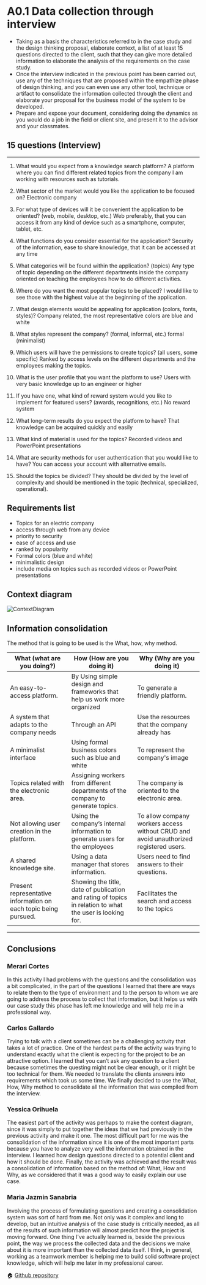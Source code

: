 # A0.1 Data collection through interview

- Taking as a basis the characteristics referred to in the case study and the design thinking proposal, elaborate context, a list of at least 15 questions directed to the client, such that they can give more detailed information to elaborate the analysis of the requirements on the case study.
- Once the interview indicated in the previous point has been carried out, use any of the techniques that are proposed within the empathize phase of design thinking, and you can even use any other tool, technique or artifact to consolidate the information collected through the client and elaborate your proposal for the business model of the system to be developed.
- Prepare and expose your document, considering doing the dynamics as you would do a job in the field or client site, and present it to the advisor and your classmates.

## 15 questions (Interview)
---
1. What would you expect from a knowledge search platform?
A platform where you can find different related topics from the company I am working with resources such as tutorials. 

2. What sector of the market would you like the application to be focused on?
Electronic company

3. For what type of devices will it be convenient the application to be oriented? (web, mobile, desktop, etc.)
Web preferably, that you can access it from any kind of device such as a smartphone, computer, tablet, etc. 

4. What functions do you consider essential for the application? 
Security of the information, ease to share knowledge, that it can be accessed at any time

5. What categories will be found within the application? (topics)
Any type of topic depending on the different departments inside the company oriented on teaching the employees how to do different activities. 

6. Where do you want the most popular topics to be placed?
I would like to see those with the highest value at the beginning of the application. 

7. What design elements would be appealing for application (colors, fonts, styles)?
Company related, the most representative colors are blue and white 

8. What styles represent the company? (formal, informal, etc.)
formal (minimalist) 

9. Which users will have the permissions to create topics? (all users, some specific)
Ranked by access levels on the different departments and the employees making the topics. 

10. What is the user profile that you want the platform to use?
Users  with very basic knowledge up to an engineer or higher

11. If you have one, what kind of reward system would you like to implement for featured users? (awards, recognitions, etc.)
No reward system 

12. What long-term results do you expect the platform to have?
That knowledge can be acquired quickly and easily

13. What kind of material is used for the topics? 
Recorded videos and PowerPoint presentations

14. What are security methods for user authentication that you would like to have? 
You can access your account with alternative emails. 

15. Should the topics be divided?
They should be divided by the level of complexity and should be mentioned in the topic (technical, specialized, operational). 


## Requirements list
- Topics for an electric company 
- access through web from any device 
- priority to security 
- ease of access and use 
- ranked by popularity 
- Formal colors (blue and white) 
- minimalistic design 
- include media on topics such as recorded videos or PowerPoint presentations 

## Context diagram 


![ContextDiagram](https://user-images.githubusercontent.com/79494588/111418148-614b1080-86a4-11eb-837e-b3630e276ea0.png)

## Information consolidation 
The method that is going to be used is the What, how, why method. 

| What (what are you doing?)                                      | How (How are you doing it)                                                                               | Why (Why are you doing it)                                                            |
|-----------------------------------------------------------------|----------------------------------------------------------------------------------------------------------|---------------------------------------------------------------------------------------|
| An easy-to-access platform.                                     | By Using simple design and frameworks that help us work more organized                                   | To generate a friendly platform.                                                      |
| A system that adapts to the company needs                       | Through an API                                                                                           | Use the resources that the company already has                                        |
| A minimalist interface                                          | Using formal business colors such as blue and white                                                      | To represent the company's image                                                      |
| Topics related with the electronic area.                        | Assigning workers from different departments of the company to generate topics.                          | The company is oriented to the electronic area.                                       |
| Not allowing user creation in the platform.                     | Using the company’s internal information to generate users for the employees                             | To allow company workers access without CRUD and avoid unauthorized registered users. |
| A shared knowledge site.                                        | Using a data manager that stores information.                                                            | Users need to find answers to their questions.                                        |
| Present representative information on each topic being pursued. | Showing the title, date of publication and rating of topics in relation to what the user is looking for. | Facilitates the search and access to the topics                                       |

---
## Conclusions 

### **Merari Cortes**
In this activity I had problems with the questions and the consolidation was a bit complicated, in the part of the questions I learned that there are ways to relate them to the type of environment and to the person to whom we are going to address the process to collect that information, but it helps us with our case study this phase has left me knowledge and will help me in a professional way. 
### **Carlos Gallardo**
Trying to talk with a client sometimes can be a challenging activity that takes a lot of practice. One of the hardest parts of the activity was trying to understand exactly what the client is expecting for the project to be an attractive option. I learned that you can’t ask any question to a client because sometimes the questing might not be clear enough, or it might be too technical for them. We needed to translate the clients answers into requirements which took us some time. We finally decided to use the What, How, Why method to consolidate all the information that was compiled from the interview.    
### **Yessica Orihuela**
The easiest part of the activity was perhaps to make the context diagram, since it was simply to put together the ideas that we had previously in the previous activity and make it one. 
The most difficult part for me was the consolidation of the information since it is one of the most important parts because you have to analyze very well the information obtained in the interview. I learned how design questions directed to a potential client and how it should be done. Finally, the activity was achieved and the result was a consolidation of information based on the method of: What, How and Why, as we considered that it was a good way to easily explain our use case.

### **Maria Jazmin Sanabria**
Involving the process of formulating questions and creating a consolidation system was sort of hard from me. Not only was it complex and long to develop, but an intuitive analysis of the case study is critically needed, as all of the results of such information will almost predict how the project is moving forward. One thing I've actually learned is, beside the previous point, the way we process the collected data and the decisions we make about it is more important than the collected data itself.
I think, in general, working as a teamwork member is helping me to build solid software project knowledge, which will help me later in my professional career. 

:house: [Github repository](https://github.com/Merari-Cortes/AnalisisAvanzados)
